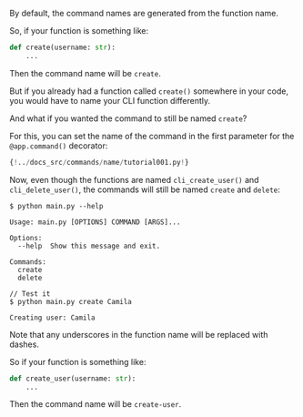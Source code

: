 By default, the command names are generated from the function name.

So, if your function is something like:

```Python
def create(username: str):
    ...
```

Then the command name will be `create`.

But if you already had a function called `create()` somewhere in your code, you would have to name your CLI function differently.

And what if you wanted the command to still be named `create`?

For this, you can set the name of the command in the first parameter for the `@app.command()` decorator:

```Python hl_lines="6  11"
{!../docs_src/commands/name/tutorial001.py!}
```

Now, even though the functions are named `cli_create_user()` and `cli_delete_user()`, the commands will still be named `create` and `delete`:

<div class="termy">

```console
$ python main.py --help

Usage: main.py [OPTIONS] COMMAND [ARGS]...

Options:
  --help  Show this message and exit.

Commands:
  create
  delete

// Test it
$ python main.py create Camila

Creating user: Camila
```

</div>

Note that any underscores in the function name will be replaced with dashes.

So if your function is something like:

```Python
def create_user(username: str):
    ...
```
Then the command name will be `create-user`.
